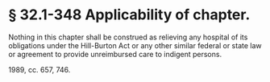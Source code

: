 # § 32.1-348 Applicability of chapter.

<p>Nothing in this chapter shall be construed as relieving any hospital of its obligations under the Hill-Burton Act or any other similar federal or state law or agreement to provide unreimbursed care to indigent persons.</p><p>1989, cc. 657, 746.</p>
